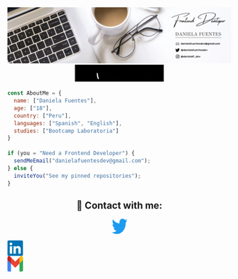 <div align="center">
  <img src="./img/portada.png" width="800">
</div>

<div align="center">
  <img src="./img/welcome.gif" width="200">
</div>

```js 
const AboutMe = {
  name: ["Daniela Fuentes"],
  age: ["18"], 
  country: ["Peru"],
  languages: ["Spanish", "English"],
  studies: ["Bootcamp Laboratoria"]
}

if (you = "Need a Frontend Developer") {
  sendMeEmail("danielafuentesdev@gmail.com");
} else {
  inviteYou("See my pinned repositories");
}
```

<h2 align="center">📲 Contact with me:</h2>

<p align="center">
  <a href="https://twitter.com/danielaF_dev" target="_blank">
    <img align="center" title='Twitter' src="./img/twitter.png" alt="Twitter" height="35" width="35" />
  </a>
  <div width="35"></div>
  <a href="https://www.linkedin.com/in/daniela-fuentes-2b685123b/" target="_blank">
    <img align="center" title='LinkedIn' src="./img/linkedln.png" alt="Linkedin"  height="35" width="35" />
  </a>
  <div width="35"></div>
  <a href="mailto:danielafuentesdev@gmail.com" target="_blank">
    <img align="center" title='Gmail' src="./img/gmail.png" alt="Gmail" height="35" width="35" />
  </a>
  <div width="35"></div>
</p>
